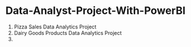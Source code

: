 # Data-Analyst-Project-With-PowerBI

1. Pizza Sales Data Analytics Project
2. Dairy Goods Products Data Analytics Project
3. 
